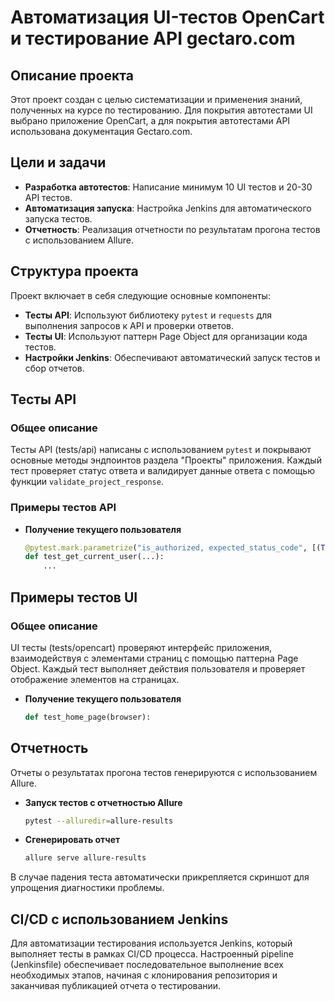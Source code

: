 #  Автоматизация UI-тестов OpenCart и тестирование API gectaro.com

## Описание проекта

Этот проект создан с целью систематизации и применения знаний, полученных на курсе по тестированию. Для покрытия автотестами UI выбрано приложение OpenCart, а для покрытия автотестами API использована документация Gectaro.com.

## Цели и задачи

- **Разработка автотестов**: Написание минимум 10 UI тестов и 20-30 API тестов.
- **Автоматизация запуска**: Настройка Jenkins для автоматического запуска тестов.
- **Отчетность**: Реализация отчетности по результатам прогона тестов с использованием Allure.

## Структура проекта

Проект включает в себя следующие основные компоненты:

- **Тесты API**: Используют библиотеку `pytest` и `requests` для выполнения запросов к API и проверки ответов.
- **Тесты UI**: Используют паттерн Page Object для организации кода тестов.
- **Настройки Jenkins**: Обеспечивают автоматический запуск тестов и сбор отчетов.

## Тесты API

### Общее описание

Тесты API (tests/api) написаны с использованием `pytest` и покрывают основные методы эндпоинтов раздела "Проекты" приложения. Каждый тест проверяет статус ответа и валидирует данные ответа с помощью функции `validate_project_response`.

### Примеры тестов API

- **Получение текущего пользователя**
  ```python
  @pytest.mark.parametrize("is_authorized, expected_status_code", [(True, 200), (False, 401)])
  def test_get_current_user(...):
      ...   


## Примеры тестов UI

### Общее описание

UI тесты (tests/opencart) проверяют интерфейс приложения, взаимодействуя с элементами страниц с помощью паттерна Page Object. Каждый тест выполняет действия пользователя и проверяет отображение элементов на страницах.

- **Получение текущего пользователя**
  ```python
  def test_home_page(browser):
## Отчетность
Отчеты о результатах прогона тестов генерируются с использованием Allure. 

- **Запуск тестов с отчетностью Allure**
  ```bash
  pytest --alluredir=allure-results
- **Сгенерировать отчет**
  ```bash
  allure serve allure-results
В случае падения теста автоматически прикрепляется скриншот для упрощения диагностики проблемы.
## CI/CD с использованием Jenkins
Для автоматизации тестирования используется Jenkins, который выполняет тесты в рамках CI/CD процесса. Настроенный pipeline (Jenkinsfile) обеспечивает последовательное выполнение всех необходимых этапов, начиная с клонирования репозитория и заканчивая публикацией отчета о тестировании.

